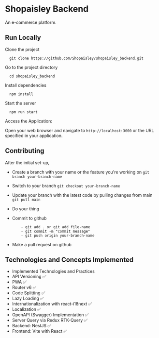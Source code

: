 
# Shopaisley Backend

An e-commerce platform.




## Run Locally

Clone the project

```
  git clone https://github.com/Shopaisley/shopaisley_backend.git
```

Go to the project directory

```
  cd shopaisley_backend
```

Install dependencies

```
  npm install
```

Start the server

```
  npm run start
```

Access the Application:

   Open your web browser and navigate to `http://localhost:3000` or the URL specified in your application.


## Contributing

After the initial set-up,

- Create a branch with your name or the feature you're working on ```git branch your-branch-name```

- Switch to your branch ```git checkout your-branch-name```

- Update your branch with the latest code by pulling changes from main  ```git pull main```

- Do your thing

- Commit to github
    ```
        - git add . or git add file-name
        - git commit -m "commit message"
        - git push origin your-branch-name
    ```

- Make a pull request on github

## Technologies and Concepts Implemented
- Implemented Technologies and Practices
- API Versioning ✅
- PWA ✅
- Router v6 ✅
- Code Splitting ✅
- Lazy Loading ✅
- Internationalization with react-i18next ✅
- Localization ✅
- OpenAPI (Swagger) Implementation ✅
- Server Query via Redux RTK-Query ✅
- Backend: NestJS ✅
- Frontend: Vite with React ✅
